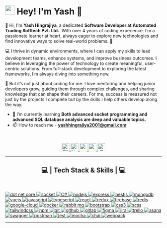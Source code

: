 <h1><img src="https://emojis.slackmojis.com/emojis/images/1531849430/4246/blob-sunglasses.gif?1531849430" width="30"/> Hey! I'm Yash 👋</h1>

👋 Hi, I'm **Yash Hingrajiya**, a dedicated **Software Developer at Automated Trading Softtech Pvt. Ltd.**. With over 4 years of coding experience. I’m a passionate learner at heart, always eager to explore new technologies and find innovative ways to solve real-world problems. 🚀

💻 I thrive in dynamic environments, where I can apply my skills to lead development teams, enhance systems, and improve business outcomes. I believe in leveraging the power of technology to create meaningful, user-centric solutions. From full-stack development to exploring the latest frameworks, I’m always diving into something new.

🎯 But it’s not just about coding for me. I love mentoring and helping junior developers grow, guiding them through complex challenges, and sharing knowledge that can shape their careers. For me, success is measured not just by the projects I complete but by the skills I help others develop along the way.

- 🌱 I’m currently learning **Both advanced socket programming and advanced SQL database analysis are deep and valuable topics.**
- 📫 How to reach me - **yashhingrajiya2001@gmail.com**

<br>

<p align="center">
  <a href="https://github.com/Yash-Hingrajiya" target="_blank">
    <img alt="Github" height="25" src="https://img.shields.io/badge/GitHub-181717?logo=github&logoColor=white"/>
  </a>
  <a href="https://www.linkedin.com/in/yash-hingrajiya-0a8909195/" target="_blank">
    <img alt="LinkedIn" height="25" src="https://img.shields.io/badge/LinkedIn-0A66C2?logo=linkedin&logoColor=white"/>
  </a>
  <a href="https://stackoverflow.com/users/30179852/yash-hingrajiya" target="blank">
    <img alt="yash-patel" height="25" src="https://img.shields.io/badge/StackOverflow-F58025?logo=stackoverflow&logoColor=white"/>
  </a>
  <a href="https://www.hackerrank.com/profile/kishanp_ghetiya" target="blank">
    <img alt="yash_hingrajiya" height="25" src="https://img.shields.io/badge/HackerRank-2EC866?logo=hackerrank&logoColor=white"/>
  </a>
  <a href="mailto:yashhingrajiya2001@gmail.com" target="_blank">
    <img alt="Gmail" height="25" src="https://img.shields.io/badge/Gmail-D14836?logo=gmail&logoColor=white"/>
  </a>
</p>

---

<h2 align="center">💻 | Tech Stack & Skills | 💻</h2>
<br>
<p align="left">
<a href="https://dotnet.microsoft.com/en-us/download" target="_blank">
    <img src="https://img.shields.io/badge/-.NET%208.0-blueviolet" alt="dot net core" />
  </a>
  <a href="https://socket.io/" target="_blank">
    <img src="https://img.shields.io/badge/Socket.io-010101?logo=Socket.io" alt="socket" />
  </a>
    <a href="https://learn.microsoft.com/en-us/dotnet/csharp/" target="_blank">
    <img src="https://img.shields.io/badge/C%23%20-darkblue" alt="C#" />
  </a>
  
  <a href="https://nodejs.org" target="_blank">
    <img src="https://img.shields.io/badge/Node.js-339933?logo=node.js&logoColor=white" alt="nodejs" />
  </a>
  <a href="https://expressjs.com" target="_blank">
    <img src="https://img.shields.io/badge/Express.js-000000?logo=express&logoColor=white" alt="express" />
  </a>
  <a href="https://nestjs.com" target="_blank">
    <img src="https://img.shields.io/badge/NestJS-E0234E?logo=nestjs&logoColor=white" alt="nestjs" />
  </a>
  <a href="https://www.mongodb.com/" target="_blank">
    <img src="https://img.shields.io/badge/MongoDB-47A248?logo=mongodb&logoColor=white" alt="mongodb" />
  </a>
  
  <a href="https://vuejs.org" target="_blank">
    <img src="https://img.shields.io/badge/Vue.js-4FC08D?logo=vue.js&logoColor=white" alt="vuejs" />
  </a>
  <a href="https://www.javascript.com/" target="_blank">
    <img src="https://img.shields.io/badge/JavaScript-3178C6?logo=javascript&logoColor=white" alt="javascript" />
  </a>
  <a href="https://www.typescriptlang.org/" target="_blank">
    <img src="https://img.shields.io/badge/TypeScript-3178C6?logo=typescript&logoColor=white" alt="typescript" />
  </a>
  <a href="https://reactjs.org" target="_blank">
    <img src="https://img.shields.io/badge/React-61DAFB?logo=react&logoColor=black" alt="react" />
  </a>
  <a href="https://redux.js.org" target="_blank">
    <img src="https://img.shields.io/badge/Redux-764ABC?logo=redux&logoColor=white" alt="redux" />
  </a>
  <a href="https://firebase.google.com/" target="_blank">
    <img src="https://img.shields.io/badge/Firebase-FFCA28?logo=firebase&logoColor=black" alt="firebase" />
  </a>
  <a href="https://redis.io" target="_blank">
    <img src="https://img.shields.io/badge/Redis-DC382D?logo=redis&logoColor=white" alt="redis" />
  </a>
 
  <a href="https://google.com/cloud" target="_blank">
    <img src="https://img.shields.io/badge/Google_Cloud-4285F4?logo=google-cloud&logoColor=white" alt="google-cloud" />
  </a>
  <a href="https://www.docker.com/" target="_blank">
    <img src="https://img.shields.io/badge/Docker-2496ED?logo=docker&logoColor=white" alt="docker" />
  </a>
  <a href="https://www.rabbitmq.com/" target="_blank">
    <img src="https://img.shields.io/badge/-rabbitmq-%23FF6600?style=flat&logo=rabbitmq&logoColor=white" alt="rabbit mq" />
  </a>
  <a href="https://getbootstrap.com" target="_blank">
    <img src="https://img.shields.io/badge/Bootstrap-7952B3?logo=bootstrap&logoColor=white" alt="bootstrap" />
  </a>
  <a href="https://www.w3schools.com/css/" target="_blank">
    <img src="https://img.shields.io/badge/CSS3-1572B6?logo=css3&logoColor=white" alt="css3" />
  </a>
  <a href="https://www.sass-lang.com" target="_blank">
    <img src="https://img.shields.io/badge/SCSS-CC6699?logo=sass&logoColor=white" alt="scss" />
  </a>
  <a href="https://tailwindcss.com/" target="_blank">
    <img src="https://img.shields.io/badge/Tailwind_CSS-38B2AC?logo=tailwindcss&logoColor=white" alt="tailwindcss" />
  </a>
  <a href="https://www.npmjs.com" target="_blank">
    <img src="https://img.shields.io/badge/NPM-CB3837?logo=npm&logoColor=white" alt="npm" />
  </a>
  <a href="https://git-scm.com/" target="_blank">
    <img src="https://img.shields.io/badge/Git-F05032?logo=git&logoColor=white" alt="git" />
  </a>
  <a href="https://github.com" target="_blank">
    <img src="https://img.shields.io/badge/GitHub-181717?logo=github&logoColor=white" alt="github" />
  </a>
  <a href="https://gitlab.com" target="_blank">
    <img src="https://img.shields.io/badge/GitLab-FCA121?logo=gitlab&logoColor=white" alt="gitlab" />
  </a>
  <a href="https://www.figma.com" target="_blank">
    <img src="https://img.shields.io/badge/Figma-F24E1E?logo=figma&logoColor=white" alt="figma" />
  </a>
  <a href="https://www.atlassian.com/software/jira" target="_blank">
    <img src="https://img.shields.io/badge/Jira-0052CC?logo=jira&logoColor=white" alt="jira" />
  </a>
  <a href="https://trello.com" target="_blank">
    <img src="https://img.shields.io/badge/Trello-0052CC?logo=trello&logoColor=white" alt="trello" />
  </a>
  <a href="https://asana.com" target="_blank">
    <img src="https://img.shields.io/badge/Asana-003366?logo=asana&logoColor=white" alt="asana" />
  </a>
  <a href="https://swagger.io" target="_blank">
    <img src="https://img.shields.io/badge/Swagger-85EA2D?logo=swagger&logoColor=black" alt="swagger" />
  </a>
  <a href="https://www.postman.com" target="_blank">
    <img src="https://img.shields.io/badge/Postman-FF6C37?logo=postman&logoColor=white" alt="postman" />
  </a>
  <a href="https://jestjs.io" target="_blank">
    <img src="https://img.shields.io/badge/Jest-C21325?logo=jest&logoColor=white" alt="jest" />
  </a>
  <a href="https://mochajs.org" target="_blank">
    <img src="https://img.shields.io/badge/Mocha-8D6748?logo=mocha&logoColor=white" alt="mocha" />
  </a>
  <a href="https://www.chaijs.com" target="_blank">
    <img src="https://img.shields.io/badge/Chai-A30701?logo=chai&logoColor=white" alt="chai" />
  </a>
  <a href="https://webpack.js.org" target="_blank">
    <img src="https://img.shields.io/badge/Webpack-8DD6F9?logo=webpack&logoColor=black" alt="webpack" />
  </a>
</p>

---

